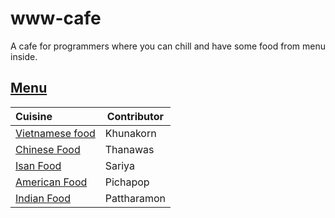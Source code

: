
# www-cafe

A cafe for programmers where you can chill and have some food from menu inside.

## [Menu](menu.md)

| Cuisine                                    | Contributor           |
|:-------------------------------------------|-----------------------|
| [Vietnamese food](menu.md#Vietnamese-food) | Khunakorn |
| [Chinese Food](menu.md#chinese-food)        | Thanawas         |
| [Isan Food](menu.md#isan-food)       | Sariya|
| [American Food](menu.md#american-food) | Pichapop    |
| [Indian Food](menu.md#indian-food) | Pattharamon |
